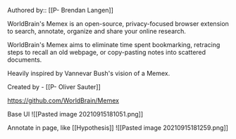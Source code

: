 Authored by:: [[P- Brendan Langen]]

WorldBrain's Memex is an open-source, privacy-focused browser extension to search, annotate, organize and share your online research.  

WorldBrain's Memex aims to eliminate time spent bookmarking, retracing steps to recall an old webpage, or copy-pasting notes into scattered documents.

Heavily inspired by Vannevar Bush's vision of a Memex. 

Created by - [[P- Oliver Sauter]]

https://github.com/WorldBrain/Memex

Base UI
![[Pasted image 20210915181051.png]]

Annotate in page, like [[Hypothesis]]
![[Pasted image 20210915181259.png]]